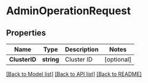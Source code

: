 # AdminOperationRequest

## Properties

Name | Type | Description | Notes
------------ | ------------- | ------------- | -------------
**ClusterID** | **string** | Cluster ID | [optional] 

[[Back to Model list]](../README.md#documentation-for-models) [[Back to API list]](../README.md#documentation-for-api-endpoints) [[Back to README]](../README.md)


